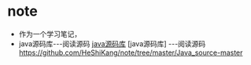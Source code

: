 # note
* 作为一个学习笔记，
* java源码库---阅读源码
[java源码库](Java_source-master)
[java源码库] ---阅读源码
 https://github.com/HeShiKang/note/tree/master/Java_source-master
